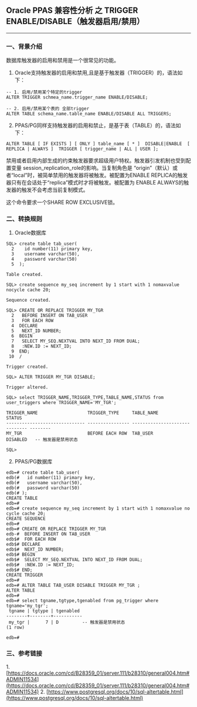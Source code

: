 ## Oracle PPAS 兼容性分析 之 TRIGGER ENABLE/DISABLE（触发器启用/禁用）
---

### 一、背景介绍
数据库触发器的启用和禁用是一个很常见的功能。

1. Oracle支持触发器的启用和禁用,且是基于触发器（TRIGGER）的，语法如下：

```
-- 1. 启用/禁用某个特定的trigger
ALTER TRIGGER schmea_name.trigger_name ENABLE/DISABLE;

-- 2. 启用/禁用某个表的 全部trigger
ALTER TABLE schema_name.table_name ENABLE/DISABLE ALL TRIGGERS;
```

2. PPAS/PG同样支持触发器的启用和禁止，是基于表（TABLE）的，语法如下：
```
ALTER TABLE [ IF EXISTS ] [ ONLY ] table_name [ * ]  DISABLE|ENABLE  [ REPLICA | ALWAYS ]  TRIGGER [ trigger_name | ALL | USER ];
```
禁用或者启用内部生成的约束触发器要求超级用户特权。触发器引发机制也受到配置变量 session_replication_role的影响。当复制角色是 “origin”（默认）或者“local”时，被简单禁用的触发器将被触发。被配置为ENABLE REPLICA的触发器只有在会话处于“replica”模式时才将被触发。被配置为 ENABLE ALWAYS的触发器的触发不会考虑当前复制模式。

这个命令要求一个SHARE ROW EXCLUSIVE锁。

### 二、转换规则
1. Oracle数据库
```
SQL> create table tab_user(
  2    id number(11) primary key,
  3    username varchar(50),
  4    password varchar(50)
  5  );

Table created.

SQL> create sequence my_seq increment by 1 start with 1 nomaxvalue nocycle cache 20;

Sequence created.

SQL> CREATE OR REPLACE TRIGGER MY_TGR
  2   BEFORE INSERT ON TAB_USER
  3   FOR EACH ROW
  4  DECLARE
  5   NEXT_ID NUMBER;
  6  BEGIN
  7   SELECT MY_SEQ.NEXTVAL INTO NEXT_ID FROM DUAL;
  8   :NEW.ID := NEXT_ID; 
  9  END;
 10  /

Trigger created.

SQL> ALTER TRIGGER MY_TGR DISABLE;

Trigger altered.

SQL> select TRIGGER_NAME,TRIGGER_TYPE,TABLE_NAME,STATUS from user_triggers where TRIGGER_NAME='MY_TGR';

TRIGGER_NAME                   TRIGGER_TYPE     TABLE_NAME                     STATUS
------------------------------ ---------------- ------------------------------ --------
MY_TGR                         BEFORE EACH ROW  TAB_USER                       DISABLED   -- 触发器是禁用状态

SQL> 

```

2. PPAS/PG数据库
```
edb=# create table tab_user(
edb(#   id number(11) primary key,
edb(#   username varchar(50),
edb(#   password varchar(50)
edb(# );
CREATE TABLE
edb=# 
edb=# create sequence my_seq increment by 1 start with 1 nomaxvalue no cycle cache 20;
CREATE SEQUENCE
edb=# 
edb=# CREATE OR REPLACE TRIGGER MY_TGR
edb-#  BEFORE INSERT ON TAB_USER
edb$#  FOR EACH ROW
edb$# DECLARE
edb$#  NEXT_ID NUMBER;
edb$# BEGIN
edb$#  SELECT MY_SEQ.NEXTVAL INTO NEXT_ID FROM DUAL;
edb$#  :NEW.ID := NEXT_ID; 
edb$# END;
CREATE TRIGGER
edb=# 
edb=# ALTER TABLE TAB_USER DISABLE TRIGGER MY_TGR ;
ALTER TABLE
edb=# 
edb=# select tgname,tgtype,tgenabled from pg_trigger where tgname='my_tgr';
 tgname | tgtype | tgenabled 
--------+--------+-----------
 my_tgr |      7 | D         -- 触发器是禁用状态
(1 row)

edb=# 

```

### 三、参考链接
1.[https://docs.oracle.com/cd/B28359_01/server.111/b28310/general004.htm#ADMIN11534](https://docs.oracle.com/cd/B28359_01/server.111/b28310/general004.htm#ADMIN11534)
2. [https://www.postgresql.org/docs/10/sql-altertable.html](https://www.postgresql.org/docs/10/sql-altertable.html)
